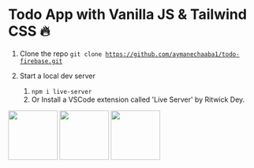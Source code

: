 # Todo App with Vanilla JS & Tailwind CSS 🔥

1. Clone the repo
   <code>git clone https://github.com/aymanechaaba1/todo-firebase.git</code>

2. Start a local dev server
   1. <code>npm i live-server</code>
   2. Or Install a VSCode extension called 'Live Server' by Ritwick Dey.

<div class="flex items-center gap-10 my-5">
  <img src="https://upload.wikimedia.org/wikipedia/commons/thumb/6/6a/JavaScript-logo.png/800px-JavaScript-logo.png" width="100">
  <img src="https://avatars.githubusercontent.com/u/67109815?s=280&v=4" width="100">
  <img src="https://miro.medium.com/v2/resize:fit:300/1*R4c8lHBHuH5qyqOtZb3h-w.png" width="100">
</div>
